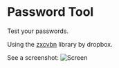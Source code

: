 # Password Tool

Test your passwords.

Using the [zxcvbn](https://github.com/dropbox/zxcvbn) library by dropbox.

See a screenshot: ![Screen](https://rawgithub.com/sgade/password-tool/master/assets/screen.png)
